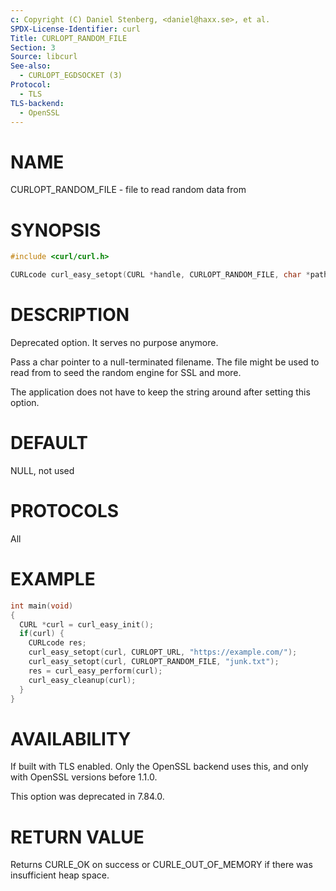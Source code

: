 ```yaml
---
c: Copyright (C) Daniel Stenberg, <daniel@haxx.se>, et al.
SPDX-License-Identifier: curl
Title: CURLOPT_RANDOM_FILE
Section: 3
Source: libcurl
See-also:
  - CURLOPT_EGDSOCKET (3)
Protocol:
  - TLS
TLS-backend:
  - OpenSSL
---
```


# NAME

CURLOPT_RANDOM_FILE - file to read random data from

# SYNOPSIS

~~~c
#include <curl/curl.h>

CURLcode curl_easy_setopt(CURL *handle, CURLOPT_RANDOM_FILE, char *path);
~~~

# DESCRIPTION

Deprecated option. It serves no purpose anymore.

Pass a char pointer to a null-terminated filename. The file might be used to
read from to seed the random engine for SSL and more.

The application does not have to keep the string around after setting this
option.

# DEFAULT

NULL, not used

# PROTOCOLS

All

# EXAMPLE

~~~c
int main(void)
{
  CURL *curl = curl_easy_init();
  if(curl) {
    CURLcode res;
    curl_easy_setopt(curl, CURLOPT_URL, "https://example.com/");
    curl_easy_setopt(curl, CURLOPT_RANDOM_FILE, "junk.txt");
    res = curl_easy_perform(curl);
    curl_easy_cleanup(curl);
  }
}
~~~

# AVAILABILITY

If built with TLS enabled. Only the OpenSSL backend uses this, and only with
OpenSSL versions before 1.1.0.

This option was deprecated in 7.84.0.

# RETURN VALUE

Returns CURLE_OK on success or
CURLE_OUT_OF_MEMORY if there was insufficient heap space.
